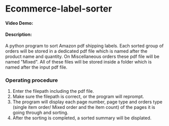 # Ecommerce-label-sorter

#### Video Demo:  <URL HERE>

#### Description:
A python program to sort Amazon pdf shipping labels.
Each sorted group of orders will be stored in a dedicated pdf file which is named after the product name and quantity.
On Miscellaneous orders these pdf file will be named "Mixed".
All of these files will be stored inside a folder which is named after the input pdf file.

### Operating procedure
1. Enter the filepath including the pdf file.
2. Make sure the filepath is correct, or the program    will reprompt.
3. The program will display each page number, page type and orders type (single item order/ Mixed order and the item count) of the pages it is going through and sorting.
4. After the sorting is completed, a sorted summary will be displated.


